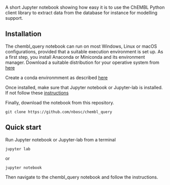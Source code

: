 A short Jupyter notebook showing how easy it is to use the ChEMBL Python client library to extract data from the database for instance for modelling support.


Installation
---

The chembl_query notebook can run on most Windows, Linux or macOS configurations, provided that a suitable execution environment is set up. As a first step, you install Anaconda or Miniconda and its environment manager. Download a suitable distribution for your operative system from [here](https://docs.conda.io/projects/conda/en/latest/user-guide/install/download.html#)

Create a conda environmment as described [here](https://docs.conda.io/projects/conda/en/latest/user-guide/getting-started.html#starting-conda)

Once installed, make sure that Jupyter notebook or Jupyter-lab is installed. If not follow these [instructions](https://jupyterlab.readthedocs.io/en/stable/getting_started/installation.html)

Finally, download the notebook from this repository.

    git clone https://github.com/nbosc/chembl_query
    
Quick start
---
Run Jupyter notebook or Jupyter-lab from a terminal
    
    jupyter lab
or

    jupyter notebook
    
Then navigate to the chembl_query notebook and follow the instructions.
